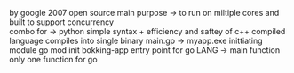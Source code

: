 by google 2007
open source
main purpose -> to run on miltiple cores and built to support concurrency   
combo for -> python simple syntax + efficiency and saftey of c++
compiled language compiles into single binary main.gp -> myapp.exe
inittiating module go mod init bokking-app
entry point for go LANG -> main function
only one function for go
